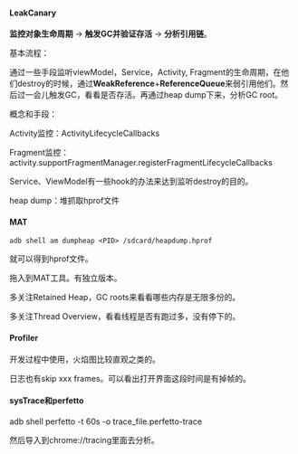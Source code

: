 #### LeakCanary

**监控对象生命周期** → **触发GC并验证存活** → **分析引用链**。

基本流程：

通过一些手段监听viewModel，Service，Activity, Fragment的生命周期，在他们destroy的时候，通过**WeakReference**+**ReferenceQueue**来弱引用他们。然后过一会儿触发GC，看看是否存活。再通过heap dump下来，分析GC root。

概念和手段：

Activity监控：ActivityLifecycleCallbacks

Fragment监控：activity.supportFragmentManager.registerFragmentLifecycleCallbacks

Service、ViewModel有一些hook的办法来达到监听destroy的目的。

heap dump：堆抓取hprof文件



#### MAT

`adb shell am dumpheap <PID> /sdcard/heapdump.hprof`

就可以得到hprof文件。

拖入到MAT工具。有独立版本。

多关注Retained Heap，GC roots来看看哪些内存是无限多份的。

多关注Thread Overview，看看线程是否有跑过多，没有停下的。



#### Profiler

开发过程中使用，火焰图比较直观之类的。

日志也有skip xxx frames。可以看出打开界面这段时间是有掉帧的。



#### sysTrace和perfetto

adb shell perfetto -t 60s -o trace_file.perfetto-trace

然后导入到chrome://tracing里面去分析。
